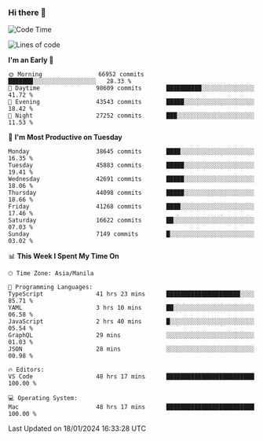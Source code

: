 ### Hi there 👋

<!--START_SECTION:waka-->
![Code Time](http://img.shields.io/badge/Code%20Time-4%2C741%20hrs%2011%20mins-blue)

![Lines of code](https://img.shields.io/badge/From%20Hello%20World%20I%27ve%20Written-108.1%20million%20lines%20of%20code-blue)

**I'm an Early 🐤** 

```text
🌞 Morning                66952 commits       ███████░░░░░░░░░░░░░░░░░░   28.33 % 
🌆 Daytime                98609 commits       ██████████░░░░░░░░░░░░░░░   41.72 % 
🌃 Evening                43543 commits       █████░░░░░░░░░░░░░░░░░░░░   18.42 % 
🌙 Night                  27252 commits       ███░░░░░░░░░░░░░░░░░░░░░░   11.53 % 
```
📅 **I'm Most Productive on Tuesday** 

```text
Monday                   38645 commits       ████░░░░░░░░░░░░░░░░░░░░░   16.35 % 
Tuesday                  45883 commits       █████░░░░░░░░░░░░░░░░░░░░   19.41 % 
Wednesday                42691 commits       █████░░░░░░░░░░░░░░░░░░░░   18.06 % 
Thursday                 44098 commits       █████░░░░░░░░░░░░░░░░░░░░   18.66 % 
Friday                   41268 commits       ████░░░░░░░░░░░░░░░░░░░░░   17.46 % 
Saturday                 16622 commits       ██░░░░░░░░░░░░░░░░░░░░░░░   07.03 % 
Sunday                   7149 commits        █░░░░░░░░░░░░░░░░░░░░░░░░   03.02 % 
```


📊 **This Week I Spent My Time On** 

```text
🕑︎ Time Zone: Asia/Manila

💬 Programming Languages: 
TypeScript               41 hrs 23 mins      █████████████████████░░░░   85.71 % 
YAML                     3 hrs 10 mins       ██░░░░░░░░░░░░░░░░░░░░░░░   06.58 % 
JavaScript               2 hrs 40 mins       █░░░░░░░░░░░░░░░░░░░░░░░░   05.54 % 
GraphQL                  29 mins             ░░░░░░░░░░░░░░░░░░░░░░░░░   01.03 % 
JSON                     28 mins             ░░░░░░░░░░░░░░░░░░░░░░░░░   00.98 % 

🔥 Editors: 
VS Code                  48 hrs 17 mins      █████████████████████████   100.00 % 

💻 Operating System: 
Mac                      48 hrs 17 mins      █████████████████████████   100.00 % 
```


 Last Updated on 18/01/2024 16:33:28 UTC
<!--END_SECTION:waka-->


<!--
**rad182/rad182** is a ✨ _special_ ✨ repository because its `README.md` (this file) appears on your GitHub profile.

Here are some ideas to get you started:

- 🔭 I’m currently working on ...
- 🌱 I’m currently learning ...
- 👯 I’m looking to collaborate on ...
- 🤔 I’m looking for help with ...
- 💬 Ask me about ...
- 📫 How to reach me: ...
- 😄 Pronouns: ...
- ⚡ Fun fact: ...
-->
